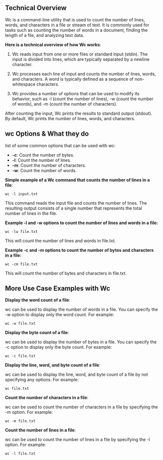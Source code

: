 ## Technical Overview
Wc is a command-line utility that is used to count the number of lines, words, and characters in a file or stream of text. It is commonly used for tasks such as counting the number of words in a document, finding the length of a file, and analyzing text data.

**Here is a technical overview of how Wc works**:

1. Wc reads input from one or more files or standard input (stdin). The input is divided into lines, which are typically separated by a newline character.

1. Wc processes each line of input and counts the number of lines, words, and characters. A word is typically defined as a sequence of non-whitespace characters.

1. Wc provides a number of options that can be used to modify its behavior, such as -l (count the number of lines), -w (count the number of words), and -m (count the number of characters).

After counting the input, Wc prints the results to standard output (stdout). By default, Wc prints the number of lines, words, and characters.


## wc Options & What they do

list of some common options that can be used with wc:

- **-c**: Count the number of bytes.
- **-l**: Count the number of lines.
- **-m**: Count the number of characters.
- **-w**: Count the number of words.

**Simple example of a Wc command that counts the number of lines in a file**:

```
wc -l input.txt
```
This command reads the input file and counts the number of lines. The resulting output consists of a single number that represents the total number of lines in the file.


**Example -l and -w options to count the number of lines and words in a file:**

```
wc -lw file.txt
```
This will count the number of lines and words in file.txt.

**Example -c and -m options to count the number of bytes and characters in a file:**

```
wc -cm file.txt
```
This will count the number of bytes and characters in file.txt.

## More Use Case Examples with Wc

**Display the word count of a file**: 

wc can be used to display the number of words in a file. You can specify the -w option to display only the word count. For example:

```
wc -w file.txt
```

**Display the byte count of a file**: 

wc can be used to display the number of bytes in a file. You can specify the -c option to display only the byte count. For example:

```
wc -c file.txt
```

**Display the line, word, and byte count of a file**: 

wc can be used to display the line, word, and byte count of a file by not specifying any options. For example:

```
wc file.txt
```

**Count the number of characters in a file**: 

wc can be used to count the number of characters in a file by specifying the -m option. For example:

```
wc -m file.txt
```

**Count the number of lines in a file**: 

wc can be used to count the number of lines in a file by specifying the -l option. For example:

```
wc -l file.txt
```

